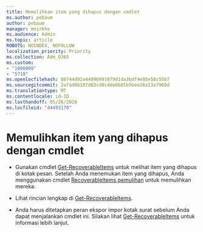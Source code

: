 ```yaml
---
title: Memulihkan item yang dihapus dengan cmdlet
ms.author: pebaum
author: pebaum
manager: mnirkhe
ms.audience: Admin
ms.topic: article
ROBOTS: NOINDEX, NOFOLLOW
localization_priority: Priority
ms.collection: Adm_O365
ms.custom:
- "1800008"
- "5718"
ms.openlocfilehash: 86744d92a44096991079d1da3bdf4e95e58c55b7
ms.sourcegitcommit: 2afad0b107d03cd8c4de0b85b5bee38a13a7960d
ms.translationtype: MT
ms.contentlocale: id-ID
ms.lasthandoff: 05/26/2020
ms.locfileid: "44493170"
---
```

# <a name="recover-deleted-items-with-cmdlet"></a>Memulihkan item yang dihapus dengan cmdlet

- Gunakan cmdlet [Get-RecoverableItems](https://docs.microsoft.com/powershell/module/exchange/get-recoverableitems?view=exchange-ps) untuk melihat item yang dihapus di kotak pesan. Setelah Anda menemukan item yang dihapus, Anda menggunakan cmdlet [RecoverableItems pemulihan](https://docs.microsoft.com/powershell/module/exchange/Restore-RecoverableItems?view=exchange-ps) untuk memulihkan mereka.

- Lihat rincian lengkap di [Get-RecoverableItems](https://docs.microsoft.com/powershell/module/exchange/get-recoverableitems?view=exchange-ps).

- Anda harus ditetapkan peran ekspor impor kotak surat sebelum Anda dapat menjalankan cmdlet ini. Silakan lihat [Get-RecoverableItems](https://docs.microsoft.com/powershell/module/exchange/get-recoverableitems?view=exchange-ps) untuk informasi lebih lanjut.
